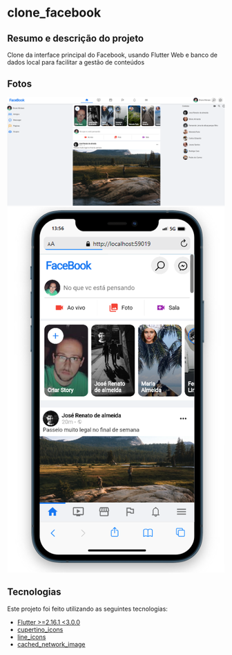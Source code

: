 # clone_facebook

## Resumo e descrição do projeto

Clone da interface principal do Facebook, usando Flutter Web e banco de dados local para facilitar a gestão de conteúdos

## Fotos


<img src="assets/img1.png" > <img src="assets/img2.png" >

## Tecnologias

Este projeto foi feito utilizando as seguintes tecnologias:

- [Flutter >=2.16.1 <3.0.0](https://flutter.dev/?gclid=Cj0KCQjw_4-SBhCgARIsAAlegrWre69wAyq0ggTX2J7Li-x2qBHAG0AoDF5n7e28Nk_-hInwktwwVmoaAidjEALw_wcB&gclsrc=aw.ds)
- [cupertino_icons](https://pub.dev/packages/cupertino_icons)
- [line_icons](https://pub.dev/packages/line_icons)
- [cached_network_image](https://pub.dev/packages/cached_network_image)

